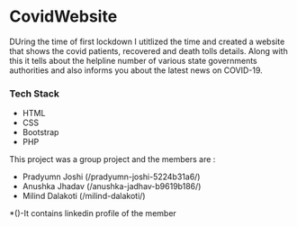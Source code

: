 # CovidWebsite

<P> DUring the time of first lockdown I utitlized the time and created a website that shows the covid patients, recovered and death tolls details. Along with this
it tells about the helpline number of various state governments authorities and also informs you about the latest news on COVID-19.</p>

<h3>Tech Stack</h3>
<ul>
<li>HTML</li>
<li>CSS</li>
<li>Bootstrap</li>
<li>PHP</li>
</ul>

This project was a group project and the members are : 
<ul>
<li>Pradyumn Joshi (/pradyumn-joshi-5224b31a6/)</li>
<li>Anushka Jhadav (/anushka-jadhav-b9619b186/)</li> 
<li>Milind Dalakoti (/milind-dalakoti/)</li>
</ul>
*()-It contains linkedin profile of the member
